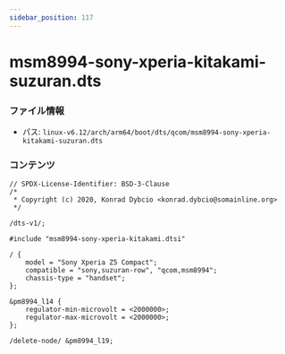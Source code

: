 ```yaml
---
sidebar_position: 117
---
```

# msm8994-sony-xperia-kitakami-suzuran.dts

### ファイル情報

- パス: `linux-v6.12/arch/arm64/boot/dts/qcom/msm8994-sony-xperia-kitakami-suzuran.dts`

### コンテンツ

```dts
// SPDX-License-Identifier: BSD-3-Clause
/*
 * Copyright (c) 2020, Konrad Dybcio <konrad.dybcio@somainline.org>
 */

/dts-v1/;

#include "msm8994-sony-xperia-kitakami.dtsi"

/ {
	model = "Sony Xperia Z5 Compact";
	compatible = "sony,suzuran-row", "qcom,msm8994";
	chassis-type = "handset";
};

&pm8994_l14 {
	regulator-min-microvolt = <2000000>;
	regulator-max-microvolt = <2000000>;
};

/delete-node/ &pm8994_l19;

```
